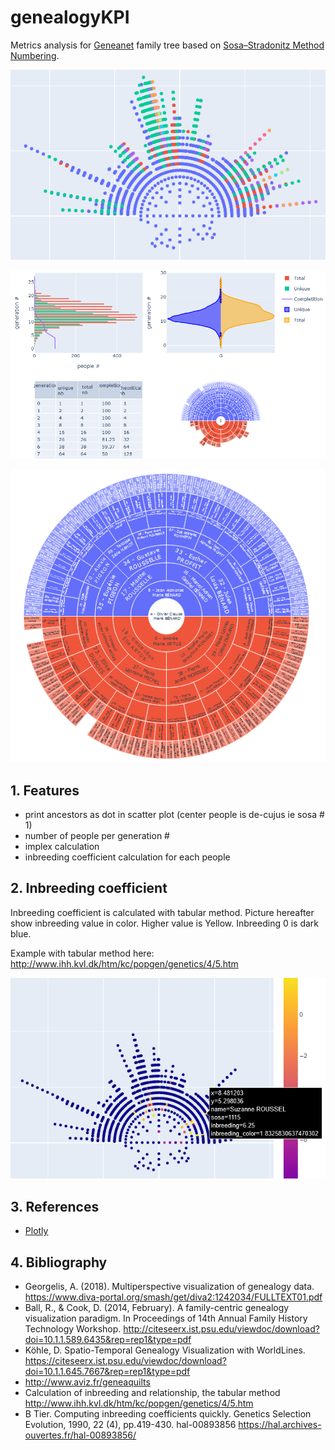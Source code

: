 # genealogyKPI
Metrics analysis for [Geneanet](https://www.geneanet.org/) family tree based on [Sosa–Stradonitz Method Numbering](https://en.wikipedia.org/wiki/Ahnentafel).

![example tree](./images/tree2021-08-06_143107.png)

![example wheel](./images/global_view.png)

![example wheel](./images/wheel_view.png)

## 1. Features

   * print ancestors as dot in scatter plot (center people is de-cujus ie sosa # 1)
   * number of people per generation #
   * implex calculation
   * inbreeding coefficient calculation for each people


## 2. Inbreeding coefficient

Inbreeding coefficient is calculated with tabular method. Picture hereafter show inbreeding value in color. Higher value is Yellow. Inbreeding 0 is dark blue.

Example with tabular method here: http://www.ihh.kvl.dk/htm/kc/popgen/genetics/4/5.htm

![example inbreeding](./images/inbreeding_view.png)

## 3. References

* [Plotly](https://github.com/plotly/plotly.py)

## 4. Bibliography

* Georgelis, A. (2018). Multiperspective visualization of genealogy data. https://www.diva-portal.org/smash/get/diva2:1242034/FULLTEXT01.pdf
* Ball, R., & Cook, D. (2014, February). A family-centric genealogy visualization paradigm. In Proceedings of 14th Annual Family History Technology Workshop. http://citeseerx.ist.psu.edu/viewdoc/download?doi=10.1.1.589.6435&rep=rep1&type=pdf
* Köhle, D. Spatio-Temporal Genealogy Visualization with WorldLines. https://citeseerx.ist.psu.edu/viewdoc/download?doi=10.1.1.645.7667&rep=rep1&type=pdf
* http://www.aviz.fr/geneaquilts
* Calculation of inbreeding and relationship, the tabular method http://www.ihh.kvl.dk/htm/kc/popgen/genetics/4/5.htm
* B Tier. Computing inbreeding coefficients quickly. Genetics Selection Evolution, 1990, 22 (4), pp.419-430. hal-00893856 https://hal.archives-ouvertes.fr/hal-00893856/
